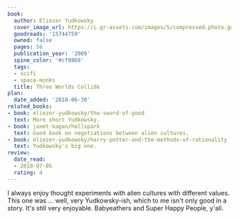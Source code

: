 ```yaml
---
book:
  author: Eliezer Yudkowsky
  cover_image_url: https://i.gr-assets.com/images/S/compressed.photo.goodreads.com/books/1608179609l/15744759._SX318_.jpg
  goodreads: '15744759'
  owned: false
  pages: 56
  publication_year: '2009'
  spine_color: '#cf9868'
  tags:
  - scifi
  - space-monks
  title: Three Worlds Collide
plan:
  date_added: '2018-06-30'
related_books:
- book: eliezer-yudkowsky/the-sword-of-good
  text: More short Yudkowsky.
- book: janet-kagan/hellspark
  text: Good book on negotiations between alien cultures.
- book: eliezer-yudkowsky/harry-potter-and-the-methods-of-rationality
  text: Yudkowsky's big one.
review:
  date_read:
  - 2018-07-05
  rating: 4
---
```


I always enjoy thought experiments with alien cultures with different values. This one was … well, very Yudkowsky-ish,
which to me isn't only good in a story. It's still very enjoyable. Babyeathers and Super Happy People, y'all.
